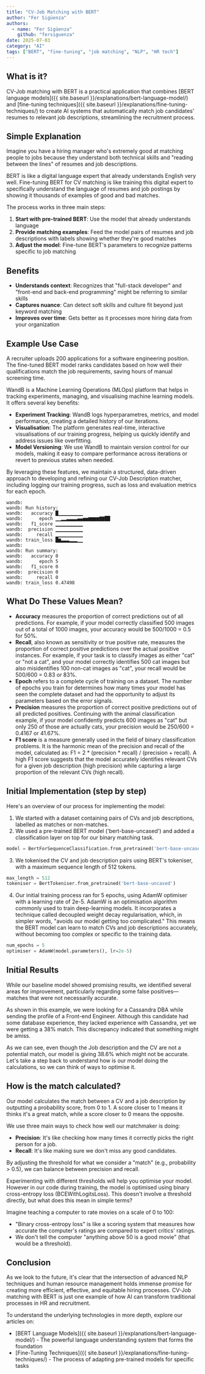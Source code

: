 ```yaml
---
title: "CV-Job Matching with BERT"
author: "Fer Sigüenza"
authors:
  - name: "Fer Sigüenza"
    github: "fersiguenza"
date: 2025-07-03
category: "AI"
tags: ["BERT", "fine-tuning", "job matching", "NLP", "HR tech"]
---
```


## What is it?

CV-Job matching with BERT is a practical application that combines [BERT language models]({{ site.baseurl }}/explanations/bert-language-model/) and [fine-tuning techniques]({{ site.baseurl }}/explanations/fine-tuning-techniques/) to create AI systems that automatically match job candidates' resumes to relevant job descriptions, streamlining the recruitment process.

## Simple Explanation

Imagine you have a hiring manager who's extremely good at matching people to jobs because they understand both technical skills and "reading between the lines" of resumes and job descriptions.

BERT is like a digital language expert that already understands English very well. Fine-tuning BERT for CV matching is like training this digital expert to specifically understand the language of resumes and job postings by showing it thousands of examples of good and bad matches.

The process works in three main steps:
1. **Start with pre-trained BERT**: Use the model that already understands language
2. **Provide matching examples**: Feed the model pairs of resumes and job descriptions with labels showing whether they're good matches
3. **Adjust the model**: Fine-tune BERT's parameters to recognize patterns specific to job matching

## Benefits

- **Understands context**: Recognizes that "full-stack developer" and "front-end and back-end programming" might be referring to similar skills
- **Captures nuance**: Can detect soft skills and culture fit beyond just keyword matching
- **Improves over time**: Gets better as it processes more hiring data from your organization

## Example Use Case

A recruiter uploads 200 applications for a software engineering position. The fine-tuned BERT model ranks candidates based on how well their qualifications match the job requirements, saving hours of manual screening time.

WandB is a Machine Learning Operations (MLOps) platform that helps in tracking experiments, managing, and visualising machine learning models. It offers several key benefits:

- **Experiment Tracking**: WandB logs hyperparametres, metrics, and model performance, creating a detailed history of our iterations.
- **Visualisation**: The platform generates real-time, interactive visualisations of our training progress, helping us quickly identify and address issues like overfitting.
- **Model Versioning**: We use WandB to maintain version control for our models, making it easy to compare performance across iterations or revert to previous states when needed.

By leveraging these features, we maintain a structured, data-driven approach to developing and refining our CV-Job Description matcher, including logging our training progress, such as loss and evaluation metrics for each epoch.

```
wandb: 
wandb: Run history:
wandb:   accuracy █▁▁▁▁▁▁▁▁▁
wandb:      epoch ▁▁▂▂▃▃▃▃▄▄▅▅▆▆▆▆▇▇██
wandb:   f1_score ▁▁▁▁▁▁▁▁▁▁
wandb:  precision ▁▁▁▁▁▁▁▁▁▁
wandb:     recall ▁▁▁▁▁▁▁▁▁▁
wandb: train_loss █▆▃▃▃▂▂▂▁▁
wandb: 
wandb: Run summary:
wandb:   accuracy 0
wandb:      epoch 5
wandb:   f1_score 0
wandb:  precision 0
wandb:     recall 0
wandb: train_loss 0.47498
```

## What Do These Values Mean?

- **Accuracy** measures the proportion of correct predictions out of all predictions. For example, if your model correctly classified 500 images out of a total of 1000 images, your accuracy would be 500/1000 = 0.5 for 50%.
- **Recall**, also known as sensitivity or true positive rate, measures the proportion of correct positive predictions over the actual positive instances. For example, if your task is to classify images as either "cat" or "not a cat", and your model correctly identifies 500 cat images but also misidentifies 100 non-cat images as "cat", your recall would be 500/600 = 0.83 or 83%.
- **Epoch** refers to a complete cycle of training on a dataset. The number of epochs you train for determines how many times your model has seen the complete dataset and had the opportunity to adjust its parameters based on the error signals.
- **Precision** measures the proportion of correct positive predictions out of all predicted positives. Continuing with the animal classification example, if your model confidently predicts 600 images as "cat" but only 250 of those are actually cats, your precision would be 250/600 = 0.4167 or 41.67%.
- **F1 score** is a measure generally used in the field of binary classification problems. It is the harmonic mean of the precision and recall of the model, calculated as: F1 = 2 * (precision * recall) / (precision + recall). A high F1 score suggests that the model accurately identifies relevant CVs for a given job description (high precision) while capturing a large proportion of the relevant CVs (high recall).

## Initial Implementation (step by step)

Here's an overview of our process for implementing the model:

1. We started with a dataset containing pairs of CVs and job descriptions, labelled as matches or non-matches.
2. We used a pre-trained BERT model ('bert-base-uncased') and added a classification layer on top for our binary matching task.

```python
model = BertForSequenceClassification.from_pretrained('bert-base-uncased', num_labels=2)
```

3. We tokenised the CV and job description pairs using BERT's tokeniser, with a maximum sequence length of 512 tokens.

```python
max_length = 512
tokeniser = BertTokeniser.from_pretrained('bert-base-uncased')
```

4. Our initial training process ran for 5 epochs, using AdamW optimiser with a learning rate of 2e-5. AdamW is an optimisation algorithm commonly used to train deep-learning models. It incorporates a technique called decoupled weight decay regularisation, which, in simpler words, "avoids our model getting too complicated." This means the BERT model can learn to match CVs and job descriptions accurately, without becoming too complex or specific to the training data.

```python
num_epochs = 5
optimiser = AdamW(model.parameters(), lr=2e-5)
```

## Initial Results

While our baseline model showed promising results, we identified several areas for improvement, particularly regarding some false positives—matches that were not necessarily accurate.

As shown in this example, we were looking for a Cassandra DBA while sending the profile of a Front-end Engineer. Although this candidate had some database experience, they lacked experience with Cassandra, yet we were getting a 38% match. This discrepancy indicated that something might be amiss.

As we can see, even though the Job description and the CV are not a potential match, our model is giving 38.6% which might not be accurate. Let's take a step back to understand how is our model doing the calculations, so we can think of ways to optimise it.

## How is the match calculated?

Our model calculates the match between a CV and a job description by outputting a probability score, from 0 to 1. A score closer to 1 means it thinks it's a great match, while a score closer to 0 means the opposite.

We use three main ways to check how well our matchmaker is doing:

- **Precision**: It's like checking how many times it correctly picks the right person for a job.
- **Recall**: It's like making sure we don't miss any good candidates.

By adjusting the threshold for what we consider a "match" (e.g., probability > 0.5), we can balance between precision and recall.

Experimenting with different thresholds will help you optimise your model. However in our code during training, the model is optimised using binary cross-entropy loss (BCEWithLogitsLoss). This doesn't involve a threshold directly, but what does this mean in simple terms?

Imagine teaching a computer to rate movies on a scale of 0 to 100:
- "Binary cross-entropy loss" is like a scoring system that measures how accurate the computer's ratings are compared to expert critics' ratings.
- We don't tell the computer "anything above 50 is a good movie" (that would be a threshold).

## Conclusion

As we look to the future, it's clear that the intersection of advanced NLP techniques and human resource management holds immense promise for creating more efficient, effective, and equitable hiring processes. CV-Job matching with BERT is just one example of how AI can transform traditional processes in HR and recruitment.

To understand the underlying technologies in more depth, explore our articles on:
- [BERT Language Models]({{ site.baseurl }}/explanations/bert-language-model/) - The powerful language understanding system that forms the foundation
- [Fine-Tuning Techniques]({{ site.baseurl }}/explanations/fine-tuning-techniques/) - The process of adapting pre-trained models for specific tasks
